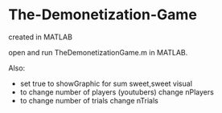 # The-Demonetization-Game
created in MATLAB

open and run TheDemonetizationGame.m in MATLAB.

Also:

- set true to showGraphic for sum sweet,sweet visual
- to change number of players (youtubers) change nPlayers
- to change number of trials change nTrials
